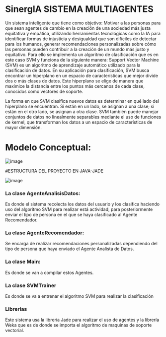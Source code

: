 # SinergIA SISTEMA MULTIAGENTES
Un sistema inteligente que tiene como objetivo: Motivar a las personas para que sean agentes de cambio en la creación de una sociedad más justa equitativa y empática, utilizando herramientas tecnológicas como la IA para identificar formas de injusticia y desigualdad que
son difíciles de detectar para los humanos, generar recomendaciones personalizadas sobre cómo las personas pueden contribuir a la creación de un mundo más justo y equitativo.
Para ello se implementa un algoritmo de clasificación que es en este caso SVM y funciona de la siguiente manera: Support Vector Machine (SVM) es un algoritmo de aprendizaje automático utilizado para la clasificación de datos. En su aplicación para clasificación, SVM busca encontrar un hiperplano en un espacio de características que mejor divide dos o más clases de datos. Este hiperplano se elige de manera que maximice la distancia entre los puntos más cercanos de cada clase, conocidos como vectores de soporte.

La forma en que SVM clasifica nuevos datos es determinar en qué lado del hiperplano se encuentran. Si están en un lado, se asignan a una clase; si están en el otro lado, se asignan a otra clase. SVM también puede manejar conjuntos de datos no linealmente separables mediante el uso de funciones de kernel, que transforman los datos a un espacio de características de mayor dimensión.

# Modelo Conceptual:


![image](https://github.com/CarlosArmijos1/SinergIA-JADE/assets/67163179/8c17a000-8ef8-4e8e-8517-94dfd64def41)

#ESTRUCTURA DEL PROYECTO EN JAVA-JADE

![image](https://github.com/CarlosArmijos1/SinergIA-JADE/assets/67163179/1ac25725-3f41-4ca6-99a5-5205b6883114)

### La clase AgenteAnalisisDatos:
Es donde el sistema recolecta los datos del usuario y los clasifica haciendo uso del algoritmo SVM para realizar está actividad, para posteriormente
enviar el tipo de persona en el que se haya clasificado al Agente Recomendador.

### La clase AgenteRecomendador:
Se encarga de realizar recomendaciones personalizadas dependiendo del tipo de persona que haya enviado el Agente Analista de Datos.

### La clase Main:
Es donde se van a compilar estos Agentes.

### La clase SVMTrainer

Es donde se va a entrenar el algoritmo SVM para realizar la clasificación

### Librerias
Este sistema usa la librería Jade para realizar el uso de agentes y la librería Weka que es de donde se importa el algoritmo de maquinas de soporte vectorial.

